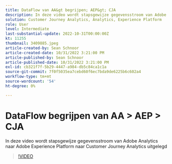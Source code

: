 ```yaml
---
title: DataFlow van AA&gt begrijpen; AEP&gt; CJA
description: In deze video wordt stapsgewijze gegevensstroom van Adobe Analytics naar Adobe Experience Platform naar Customer Journey Analytics uitgelegd
solution: Customer Journey Analytics, Analytics, Experience Platform
role: User
level: Intermediate
last-substantial-update: 2022-10-31T00:00:00Z
kt: 11255
thumbnail: 3409885.jpeg
article-created-by: Sean Schnoor
article-created-date: 10/31/2022 3:21:00 PM
article-published-by: Sean Schnoor
article-published-date: 10/31/2022 3:21:00 PM
exl-id: cb321f7f-5b29-4447-a984-db5c84ca1c1a
source-git-commit: 7f0f5035ea7cebd60f6ec7bda9de6225b6c602a4
workflow-type: tm+mt
source-wordcount: '54'
ht-degree: 0%

---
```


# DataFlow begrijpen van AA > AEP > CJA

In deze video wordt stapsgewijze gegevensstroom van Adobe Analytics naar Adobe Experience Platform naar Customer Journey Analytics uitgelegd

>[!VIDEO](https://video.tv.adobe.com/v/3409885/?quality=12&learn=on)
